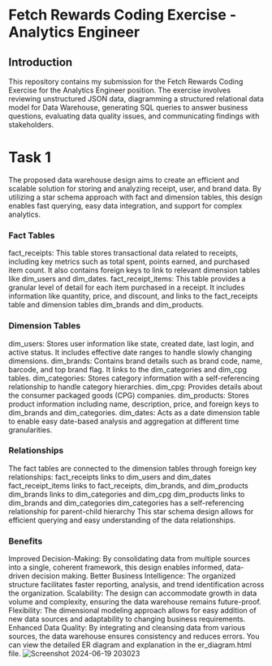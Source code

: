 # Fetch Rewards Coding Exercise - Analytics Engineer

## Introduction
This repository contains my submission for the Fetch Rewards Coding Exercise for the Analytics Engineer position. The exercise involves reviewing unstructured JSON data, diagramming a structured relational data model for Data Warehouse, generating SQL queries to answer business questions, evaluating data quality issues, and communicating findings with stakeholders.



# Task 1

The proposed data warehouse design aims to create an efficient and scalable solution for storing and analyzing receipt, user, and brand data. By utilizing a star schema approach with fact and dimension tables, 
this design enables fast querying, easy data integration, and support for complex analytics.
### Fact Tables
fact_receipts: This table stores transactional data related to receipts, including key metrics such as total spent, points earned, and purchased item count. It also contains foreign keys to link to relevant dimension tables like dim_users and dim_dates.
fact_receipt_items: This table provides a granular level of detail for each item purchased in a receipt. It includes information like quantity, price, and discount, and links to the fact_receipts table and dimension tables dim_brands and dim_products.
### Dimension Tables
dim_users: Stores user information like state, created date, last login, and active status. It includes effective date ranges to handle slowly changing dimensions.
dim_brands: Contains brand details such as brand code, name, barcode, and top brand flag. It links to the dim_categories and dim_cpg tables.
dim_categories: Stores category information with a self-referencing relationship to handle category hierarchies.
dim_cpg: Provides details about the consumer packaged goods (CPG) companies.
dim_products: Stores product information including name, description, price, and foreign keys to dim_brands and dim_categories.
dim_dates: Acts as a date dimension table to enable easy date-based analysis and aggregation at different time granularities.

### Relationships
The fact tables are connected to the dimension tables through foreign key relationships:
fact_receipts links to dim_users and dim_dates
fact_receipt_items links to fact_receipts, dim_brands, and dim_products
dim_brands links to dim_categories and dim_cpg
dim_products links to dim_brands and dim_categories
dim_categories has a self-referencing relationship for parent-child hierarchy
This star schema design allows for efficient querying and easy understanding of the data relationships.
### Benefits
Improved Decision-Making: By consolidating data from multiple sources into a single, coherent framework, this design enables informed, data-driven decision making.
Better Business Intelligence: The organized structure facilitates faster reporting, analysis, and trend identification across the organization.
Scalability: The design can accommodate growth in data volume and complexity, ensuring the data warehouse remains future-proof.
Flexibility: The dimensional modeling approach allows for easy addition of new data sources and adaptability to changing business requirements.
Enhanced Data Quality: By integrating and cleansing data from various sources, the data warehouse ensures consistency and reduces errors.
You can view the detailed ER diagram and explanation in the er_diagram.html file.
 ![Screenshot 2024-06-19 203023](https://github.com/hvaria/fetch_assesment/assets/98721412/8d9bd98e-3803-45b4-ae01-bf11ed57ce6a)
